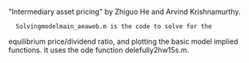 "Intermediary asset pricing" by
Zhiguo He and  Arvind Krishnamurthy.


      Solvingmodelmain_aeaweb.m is the code to solve for the
equilibrium price/dividend ratio, and plotting the basic model
implied functions. It uses the ode function delefully2hw15s.m.